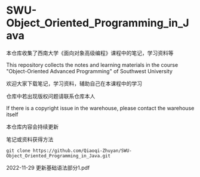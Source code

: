 # SWU-Object_Oriented_Programming_in_Java

本仓库收集了西南大学《面向对象高级编程》课程中的笔记，学习资料等

This repository collects the notes and learning materials in the course "Object-Oriented Advanced Programming" of Southwest University

欢迎大家下载笔记，学习资料，辅助自己在本课程中的学习

仓库中若出现版权问题请联系仓库本人

If there is a copyright issue in the warehouse, please contact the warehouse itself

本仓库内容会持续更新

笔记或资料获得方法
~~~~git
git clone https://github.com/Qiaoqi-Zhuyan/SWU-Object_Oriented_Programming_in_Java.git
~~~~

2022-11-29 更新基础语法部分1.pdf
